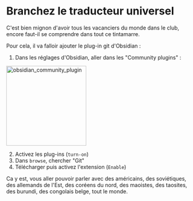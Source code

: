 # Branchez le traducteur universel

C'est bien mignon d'avoir tous les vacanciers du monde dans le club, encore faut-il se comprendre dans tout ce tintamarre. 

Pour cela, il va falloir ajouter le plug-in git d'Obsidian : 

1. Dans les réglages d'Obsidian, aller dans les "Community plugins" : 

<img width="212" alt="obsidian_community_plugin" src="https://github.com/user-attachments/assets/5b4979a8-4c89-4cb4-a9d0-fbde3d632e0e">

2. Activez les plug-ins (`turn-on`) 
3. Dans `browse`, chercher "Git" 
4. Télécharger puis activez l'extension (`Enable`)

Ca y est, vous aller pouvoir parler avec des américains, des soviétiques, des allemands de l'Est, des coréens du nord, des maoistes, des taosites, des burundi, des congolais belge, tout le monde. 
